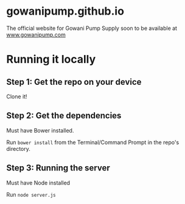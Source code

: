 # gowanipump.github.io
The official website for Gowani Pump Supply soon to be available at www.gowanipump.com

# Running it locally

## Step 1: Get the repo on your device

Clone it!

## Step 2: Get the dependencies

Must have Bower installed.

Run `bower install` from the Terminal/Command Prompt in the repo's directory.

## Step 3: Running the server

Must have Node installed

Run `node server.js`
